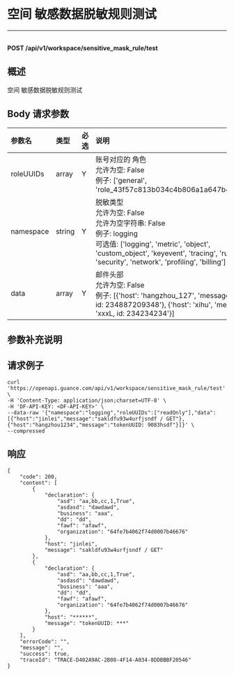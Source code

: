 # 空间 敏感数据脱敏规则测试

---

<br />**POST /api/v1/workspace/sensitive_mask_rule/test**

## 概述
空间 敏感数据脱敏规则测试




## Body 请求参数

| 参数名        | 类型     | 必选   | 说明              |
|:-----------|:-------|:-----|:----------------|
| roleUUIDs | array | Y | 账号对应的 角色<br>允许为空: False <br>例子: ['general', 'role_43f57c813b034c4b806a1a647b4ee387'] <br> |
| namespace | string | Y | 脱敏类型<br>允许为空: False <br>允许为空字符串: False <br>例子: logging <br>可选值: ['logging', 'metric', 'object', 'custom_object', 'keyevent', 'tracing', 'rum', 'security', 'network', 'profiling', 'billing'] <br> |
| data | array | Y | 邮件头部<br>允许为空: False <br>例子: [{'host': 'hangzhou_127', 'message': 'xxxL, id: 234887209348'}, {'host': 'xihu', 'message': 'xxxL, id: 234234234'}] <br> |

## 参数补充说明





## 请求例子
```shell
curl 'https://openapi.guance.com/api/v1/workspace/sensitive_mask_rule/test' \
-H 'Content-Type: application/json;charset=UTF-8' \
-H 'DF-API-KEY: <DF-API-KEY>' \
--data-raw '{"namespace":"logging","roleUUIDs":["readOnly"],"data":[{"host":"jinlei","message":"sakldfu93w4urfjsndf / GET"},{"host":"hangzhou1234","message":"tokenUUID: 9083hsdf"}]}' \
--compressed
```




## 响应
```shell
{
    "code": 200,
    "content": [
        {
            "declaration": {
                "asd": "aa,bb,cc,1,True",
                "asdasd": "dawdawd",
                "business": "aaa",
                "dd": "dd",
                "fawf": "afawf",
                "organization": "64fe7b4062f74d0007b46676"
            },
            "host": "jinlei",
            "message": "sakldfu93w4urfjsndf / GET"
        },
        {
            "declaration": {
                "asd": "aa,bb,cc,1,True",
                "asdasd": "dawdawd",
                "business": "aaa",
                "dd": "dd",
                "fawf": "afawf",
                "organization": "64fe7b4062f74d0007b46676"
            },
            "host": "******",
            "message": "tokenUUID: ***"
        }
    ],
    "errorCode": "",
    "message": "",
    "success": true,
    "traceId": "TRACE-D402A9AC-2B08-4F14-A034-8DDBBBF20546"
} 
```




